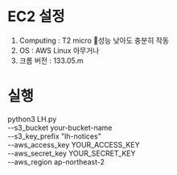 # EC2 설정 
1. Computing : T2 micro 성능 낮아도 충분히 작동 
2. OS : AWS Linux 아무거나
3. 크롬 버전 : 133.05.m


# 실행
python3 LH.py \
  --s3_bucket your-bucket-name \
  --s3_key_prefix "lh-notices" \
  --aws_access_key YOUR_ACCESS_KEY \
  --aws_secret_key YOUR_SECRET_KEY \
  --aws_region ap-northeast-2
